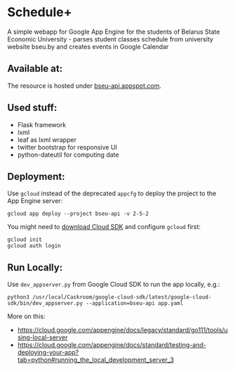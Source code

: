 # Schedule+

A simple webapp for Google App Engine for the students of Belarus State Economic University - parses student classes schedule from university website bseu.by and creates events in Google Calendar

## Available at:

The resource is hosted under [bseu-api.appspot.com](https://bseu-api.appspot.com/).

## Used stuff:

* Flask framework
* lxml
* leaf as lxml wrapper
* twitter bootstrap for responsive UI
* python-dateutil for computing date

## Deployment:

Use `gcloud` instead of the deprecated `appcfg` to deploy the project to the App Engine server:

    gcloud app deploy --project bseu-api -v 2-5-2

You might need to [download Cloud SDK](https://cloud.google.com/sdk/docs/install) and configure `gcloud` first:

    gcloud init
    gcloud auth login

## Run Locally:

Use `dev_appserver.py` from Google Cloud SDK to run the app locally, e.g.:

    python3 /usr/local/Caskroom/google-cloud-sdk/latest/google-cloud-sdk/bin/dev_appserver.py --application=bseu-api app.yaml

More on this:

* https://cloud.google.com/appengine/docs/legacy/standard/go111/tools/using-local-server
* https://cloud.google.com/appengine/docs/standard/testing-and-deploying-your-app?tab=python#running_the_local_development_server_3

